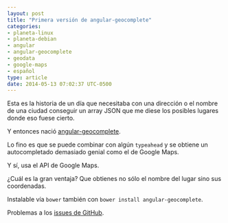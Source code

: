 ```yaml
---
layout: post
title: "Primera versión de angular-geocomplete"
categories:
- planeta-linux
- planeta-debian
- angular
- angular-geocomplete
- geodata
- google-maps
- español
type: article
date: 2014-05-13 07:02:37 UTC-0500
---
```

Esta es la historia de un día que necesitaba con una dirección o el nombre de una ciudad conseguir un array JSON que me diese los posibles lugares donde eso fuese cierto.

Y entonces nació [angular-geocomplete][nggeo].

Lo fino es que se puede combinar con algún `typeahead` y se obtiene un autocompletado demasiado genial como el de Google Maps.

Y sí, usa el API de Google Maps.

¿Cuál es la gran ventaja? Que obtienes no sólo el nombre del lugar sino sus coordenadas.

Instalable vía `bower` también con `bower install angular-geocomplete`.

Problemas a los [issues de GitHub](https://github.com/ghostbar/angular-geocomplete/issues).

[nggeo]: https://github.com/ghostbar/angular-geocomplete
